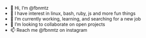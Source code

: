 - 👋 Hi, I’m @fbnmtz
- 👀 I have interest in linux, bash, ruby, js and more fun things
- 🌱 I’m currently working, learning, and searching for a new job
- 💞️ I’m looking to collaborate on open projects
- 📫 Reach me @fbnmtz on instagram 

<!---
fbnmtz/fbnmtz is a ✨ special ✨ repository because its `README.md` (this file) appears on your GitHub profile.
You can click the Preview link to take a look at your changes.
--->
